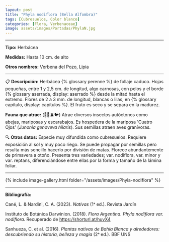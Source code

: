 ```yaml
---
layout: post
title: "Phyla nodiflora (Bella Alfombra)"
tags: [Cubresuelos, Color blanco]
categories: [Flora, Verbenaceae]
image: assets/images/Portadas/PhylaN.jpg
---
```


***

**Tipo:** Herbácea

**Medidas:** Hasta 10 cm. de alto

**Otros nombres:** Verbena del Pozo, Lipia

***

📋 **Descripción:** Herbácea {% glossary perenne %} de follaje caduco. Hojas pequeñas, entre 1 y 2,5 cm. de longitud, algo carnosas, con pelos y el borde {% glossary aserrada, display: aserrado %} desde la mitad hasta el extremo. Flores de 2 a 3 mm. de longitud, blancas o lilas, en {% glossary capítulo, display: capítulos %}. El fruto es seco y se separa en la madurez.

**Fauna que atrae:** (🦋🐝🪲🐦) Atrae diversos insectos autóctonos como abejas, mariposas y escarabajos. Es hospedera de la mariposa 'Cuatro Ojos' (*Junonia genoveva hilaris*). Sus semillas atraen aves granívoras.

🔍 **Otros datos:** Especie muy difundida como cubresuelos. Requiere exposición al sol y muy poco riego. Se puede propagar por semillas pero resulta más sencillo hacerlo por división de matas. Florece abundantemente de primavera a otoño. Presenta tres variedades; var. nodiflora, var. minor y var. reptans, diferenciándose entre ellas por la forma y tamaño de la lámina foliar.

------

{% include image-gallery.html folder="/assets/images/Phyla-nodiflora" %}

***

**Bibliografía:**

Cané, L. & Nardini, C. A. (2023). *Nativas* (1ᵃ ed.). Revista Jardín

Instituto de Botánica Darwinion. (2018). *Flora Argentina. Phyla nodiflora var. nodiflora*. Recuperado de 
https://shorturl.at/huvX4

Sanhueza, C. et al. (2016). *Plantas nativas de Bahía Blanca y alrededores: descubriendo su historia, belleza y magia* (2ᵃ ed.). BBF UNS
